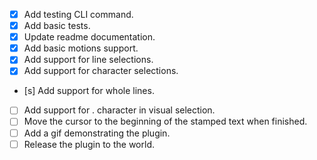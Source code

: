 * [x] Add testing CLI command.
* [x] Add basic tests.
* [x] Update readme documentation.
* [x] Add basic motions support.
* [x] Add support for line selections.
* [x] Add support for character selections.
* [s] Add support for whole lines.
* [ ] Add support for . character in visual selection.
* [ ] Move the cursor to the beginning of the stamped text when finished.
* [ ] Add a gif demonstrating the plugin.
* [ ] Release the plugin to the world.
